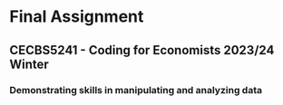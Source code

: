 # Final Assignment
## CECBS5241 - Coding for Economists 2023/24 Winter
### Demonstrating skills in manipulating and analyzing data 